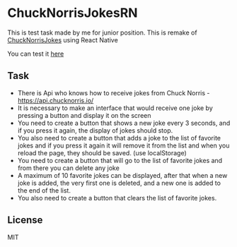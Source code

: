 # ChuckNorrisJokesRN

This is test task made by me for junior position. This is remake of [ChuckNorrisJokes](https://github.com/Dragon3DGraff/ChuckNorrisJokes "ChuckNorrisJokes") using React Native

You can test it [here](https://snack.expo.io/@dragon3dgraff/chucknorrisjokesrn "snack.expo.io")

## Task
- There is Api who knows how to receive jokes from Chuck Norris - https://api.chucknorris.io/
- It is necessary to make an interface that would receive one joke by pressing a button and display it on the screen
- You need to create a button that shows a new joke every 3 seconds, and if you press it again, the display of jokes should stop.
- You also need to create a button that adds a joke to the list of favorite jokes and if you press it again it will remove it from the list and when you reload the page, they should be saved. (use localStorage)
- You need to create a button that will go to the list of favorite jokes and from there you can delete any joke
- A maximum of 10 favorite jokes can be displayed, after that when a new joke is added, the very first one is deleted, and a new one is added to the end of the list.
- You also need to create a button that clears the list of favorite jokes.

License
----

MIT





